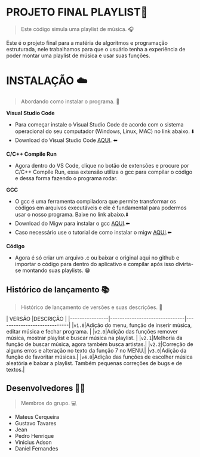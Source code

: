 # PROJETO FINAL PLAYLIST🎵
> Este código simula uma playlist de música. 🎧

Este é o projeto final para a matéria de algoritmos e programação estruturada, nele trabalhamos para que o usuário tenha a experiência de poder montar uma playlist de música e usar suas funções.

# INSTALAÇÃO ☁️
>Abordando como instalar o programa. 👾

**Visual Studio Code**

- Para começar instale o Visual Studio Code de acordo com o sistema operacional do seu computador (Windows, Linux, MAC) no link abaixo. ⬇️
 - Download do Visual Studio Code [AQUI](https://code.visualstudio.com/download). ⬅️

**C/C++ Compile Run**
- Agora dentro do VS Code, clique no botão de extensões e procure por C/C++ Compile Run, essa extensão utiliza o gcc para compilar o código e dessa forma fazendo o programa rodar.

**GCC**
- O gcc é uma ferramenta compiladora que permite transformar os códigos em arquivos executáveis e ele é fundamental para podermos usar o nosso programa. Baixe no link abaixo.⬇️
- Download do Migw para instalar o gcc [AQUI](https://sourceforge.net/projects/mingw/).⬅️
- Caso necessário use o tutorial de como instalar o migw [AQUI](https://www.youtube.com/watch?v=BKsdbwGEsDM&t=232s).⬅️

**Código**
- Agora é só criar um arquivo .c ou baixar o original aqui no github e importar o código para dentro do aplicativo e compilar após isso divirta-se montando suas playlists. 😁

## Histórico de lançamento 📚

>Histórico de lançamento de versões e suas descrições. 📜

|     VERSÃO     |DESCRIÇÃO                                             |
|----------------|-------------------------------|-----------------------------|
|`v1.0`|Adição do menu, função de inserir música, editar música e fechar programa.           |
|`v2.0`|Adição das funções remover música, mostrar playlist e buscar música na playlist.            |
|`v2.1`|Melhoria da função de buscar música, agora também busca artistas.|
|`v2.2`|Correção de alguns erros e alteração no texto da função 7 no MENU.|
|`v3.0`|Adição da função de favoritar músicas.|
|`v4.0`|Adição das funções de escolher música aleatória e baixar a playlist. Também pequenas correções de bugs e de textos.|

## Desenvolvedores 👨‍💻
>Membros do grupo. 💻
- Mateus Cerqueira
- Gustavo Tavares
- Jean
- Pedro Henrique
- Vinicius Adson
- Daniel Fernandes
